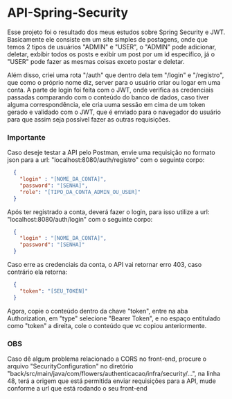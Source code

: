 # API-Spring-Security

Esse projeto foi o resultado dos meus estudos sobre Spring Security e JWT. Basicamente ele consiste em um site simples de postagens, onde que temos 2 tipos de usuários "ADMIN" e "USER", o "ADMIN" pode adicionar, deletar, exbibir todos os posts e exibir um post por um id específico, já o "USER" pode fazer as mesmas coisas exceto postar e deletar.

Além disso, criei uma rota "/auth" que dentro dela tem "/login" e "/registro", que como o próprio nome diz, server para o usuário criar ou logar em uma conta. A parte de login foi feita com o JWT, onde verifica as credenciais passadas comparando com o conteúdo do banco de dados, caso tiver alguma correspondência, ele cria uuma sessão em cima de um token gerado e validado com o JWT, que é enviado para o navegador do usuário para que assim seja possível fazer as outras requisições.

### Importante
Caso deseje testar a API pelo Postman, envie uma requisição no formato json para a url: "localhost:8080/auth/registro" com o seguinte corpo:
```json
  {
    "login" : "[NOME_DA_CONTA]",
    "password": "[SENHA]",
    "role": "[TIPO_DA_CONTA_ADMIN_OU_USER]"
  }
```

Após ter registrado a conta, deverá fazer o login, para isso utilize a url: "localhost:8080/auth/login" com o seguinte corpo:
```json
  {
    "login" : "[NOME_DA_CONTA]",
    "password": "[SENHA]"
  }
```

Caso erre as credenciais da conta, o API vai retornar erro 403, caso contrário ela retorna:
```json
  {
    "token": "[SEU_TOKEN]"
  }
```

Agora, copie o conteúdo dentro da chave "token", entre na aba Authorization, em "type" selecione "Bearer Token", e no espaço entitulado como "token" a direita, cole o conteúdo que vc copiou anteriormente.

### OBS
Caso dê algum problema relacionado a CORS no front-end, procure o arquivo "SecurityConfiguration" no diretório "back/src/main/java/com/flowers/authenticacao/infra/security/...", na linha 48, terá a origem que está permitida enviar requisições para a API, mude conforme a url que está rodando o seu front-end